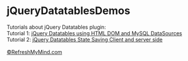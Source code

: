 # jQueryDatatablesDemos
Tutorials about jQuery Datatables plugin:<br>
Tutorial 1: <a href="http://refreshmymind.com/datatables-dom-php-ajax-mysql-datasources/">jQuery Datatables using HTML DOM and MySQL DataSources</a><br>
Tutorial 2: <a href="http://refreshmymind.com/datatables-state-save-client-server-side/">jQuery Datatables State Saving Client and server side</a><br>
<br><a href="http://refreshmymind.com">&copy;RefreshMyMind.com</a>
